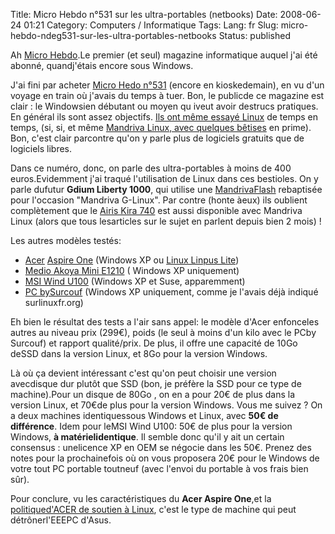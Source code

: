 Title: Micro Hebdo n°531 sur les ultra-portables (netbooks)
Date: 2008-06-24 01:21
Category: Computers / Informatique
Tags:
Lang: fr
Slug: micro-hebdo-ndeg531-sur-les-ultra-portables-netbooks
Status: published

Ah [Micro Hebdo](http://www.01net.com/microhebdo).Le premier (et seul) magazine informatique auquel j'ai été abonné, quandj'étais encore sous Windows.

J'ai fini par acheter [Micro Hedo n°531](http://www.01net.com/Pdf_MH/som_MH.pdf) (encore en kioskedemain), en vu d'un voyage en train où j'avais du temps à tuer. Bon, le publicde ce magazine est clair : le Windowsien débutant ou moyen qu iveut avoir destrucs pratiques. En général ils sont assez objectifs. [Ils ont même essayé Linux](http://www.01net.com/editorial/382537/et-si-l-on-en-finissait-avec-windows-pour-passer-a-linux-./) de temps en temps, (si, si, et même [Mandriva Linux, avec quelques bêtises](http://www.01net.com/editorial/382542/mandriva-spring-one-2008.1-le-challenger/) en prime). Bon, c'est clair parcontre qu'on y parle plus de logiciels gratuits que de logiciels libres.

Dans ce numéro, donc, on parle des ultra-portables à moins de 400 euros.Evidemment j'ai traqué l'utilisation de Linux dans ces bestioles. On y parle dufutur **Gdium Liberty 1000**, qui utilise une [MandrivaFlash](http://store.mandriva.com/product_info.php?cPath=71&products_id=394) rebaptisée pour l'occasion "Mandriva G-Linux". Par contre (honte àeux) ils oublient complètement que le [Airis Kira 740](http://www.numerama.com/magazine/9295-Kira-la-nouvelle-gamme-d-Airis-pour-concurrencer-l-Eee-PC.html) est aussi disponible avec Mandriva Linux (alors que tous lesarticles sur le sujet en parlent depuis bien 2 mois) !

Les autres modèles testés:

-   [Acer](http://www.clubic.com/actualite-142966-aspire-one-details-photos-prix-ultraportable-acer.html) [Aspire One](http://www.clubic.com/actualite-142966-aspire-one-details-photos-prix-ultraportable-acer.html) (Windows XP ou [Linux Linpus Lite](/xampp/modules/cjaycontent/))
-   [Medio Akoya Mini E1210](http://www.generation-nt.com/medion-akoya-mini-e1210-ultra-portable-ordinateur-pc-actualite-93631.html) ( Windows XP uniquement)
-   [MSI Wind U100](http://www.mobifrance.com/news/2008-05-26/id11848/Premi-re-vid-o-du-netbook-MSI-Wind-U100/) (Windows XP et Suse, apparemment)
-   [PC bySurcouf](http://linuxfr.org//2008/05/05/24032.html) (Windows XP uniquement, comme je l'avais déjà indiqué surlinuxfr.org)

Eh bien le résultat des tests a l'air sans appel: le modèle d'Acer enfonceles autres au niveau prix (299€), poids (le seul à moins d'un kilo avec le PCby Surcouf) et rapport qualité/prix. De plus, il offre une capacité de 10Go deSSD dans la version Linux, et 8Go pour la version Windows.

Là où ça devient intéressant c'est qu'on peut choisir une version avecdisque dur plutôt que SSD (bon, je préfère la SSD pour ce type de machine).Pour un disque de 80Go , on en a pour 20€ de plus dans la version Linux, et 70€de plus pour la version Windows. Vous me suivez ? On a deux machines identiquessous Windows et Linux, avec **50€ de différence**. Idem pour leMSI Wind U100: 50€ de plus pour la version Windows, **à matérielidentique**. Il semble donc qu'il y ait un certain consensus : unelicence XP en OEM se négocie dans les 50€. Prenez des notes pour la prochainefois où on vous proposera 20€ pour le Windows de votre tout PC portable toutneuf (avec l'envoi du portable à vos frais bien sûr).

Pour conclure, vu les caractéristiques du **Acer Aspire One**,et la [politiqued'ACER de soutien à Linux](http://www.pcinpact.com/actu/news/43990-acer-linux-portables-offensive.htm), c'est le type de machine qui peut détrônerl'EEEPC d'Asus.
